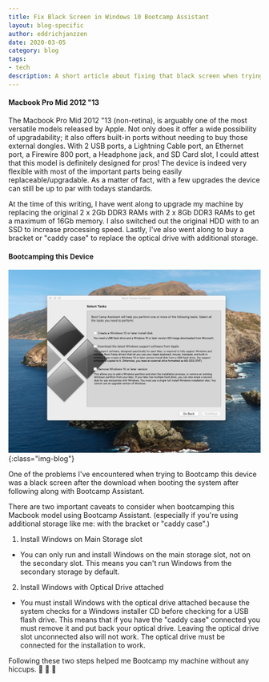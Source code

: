 ```yaml
---
title: Fix Black Screen in Windows 10 Bootcamp Assistant
layout: blog-specific
author: eddrichjanzzen
date: 2020-03-05
category: blog
tags: 
- tech
description: A short article about fixing that black screen when trying to Bootcamp to a Mid2012 Macbook Pro.
---
```


#### Macbook Pro Mid 2012 "13

The Macbook Pro Mid 2012 "13 (non-retina), is arguably one of the most versatile models released by Apple. Not only does it offer a wide possibility of upgradability; it also offers built-in ports without needing to buy those external dongles. With 2 USB ports, a Lightning Cable port, an Ethernet port, a Firewire 800 port, a Headphone jack, and SD Card slot, I could attest that this model is definitely designed for pros! The device is indeed very flexible with most of the important parts being easily replaceable/upgradable. As a matter of fact, with a few upgrades the device can still be up to par with todays standards. 

At the time of this writing, I have went along to upgrade my machine by replacing the original 2 x 2Gb DDR3 RAMs with 2 x 8Gb DDR3 RAMs to get a maximum of 16Gb memory. I also switched out the original HDD with to an SSD to increase processing speed. Lastly, I've also went along to buy a bracket or "caddy case" to replace the optical drive with additional storage. 

#### Bootcamping this Device

![Bootcamp](/assets/images/bootcamp.png){:class="img-blog"}

One of the problems I've encountered when trying to Bootcamp this device was a black screen after the download when booting the system after following along with Bootcamp Assistant.

There are two important caveats to consider when bootcamping this Macbook model using Bootcamp Assistant. (especially if you're using additional storage like me: with the bracket or "caddy case".) 

1. Install Windows on Main Storage slot
* You can only run and install Windows on the main storage slot, not on the secondary slot. This means you can't run Windows from the secondary storage by default. 

2. Install Windows with Optical Drive attached
* You must install Windows with the optical drive attached because the system checks for a Windows installer CD before checking for a USB flash drive. This means that if you have the "caddy case" connected you must remove it and put back your optical drive. Leaving the optical drive slot unconnected also will not work. The optical drive must be connected for the installation to work. 
 
Following these two steps helped me Bootcamp my machine without any hiccups. 
:clap: :clap: :clap:










